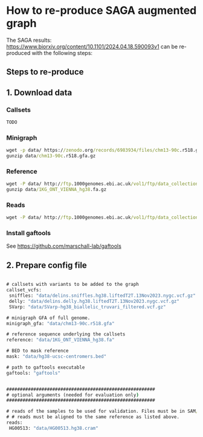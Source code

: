 # How to re-produce SAGA augmented graph

The SAGA results: https://www.biorxiv.org/content/10.1101/2024.04.18.590093v1 can be re-produced with the following steps:

## Steps to re-produce

## 1. Download data

### Callsets

``` bat
TODO
```
### Minigraph
``` bat
wget -p data/ https://zenodo.org/records/6983934/files/chm13-90c.r518.gfa.gz?download=1
gunzip data/chm13-90c.r518.gfa.gz
```
### Reference

``` bat
wget -P data/ http://ftp.1000genomes.ebi.ac.uk/vol1/ftp/data_collections/1KG_ONT_VIENNA/reference/1KG_ONT_VIENNA_hg38.fa.gz
gunzip data/1KG_ONT_VIENNA_hg38.fa.gz
```
### Reads
``` bat
wget -P data/ http://ftp.1000genomes.ebi.ac.uk/vol1/ftp/data_collections/1KG_ONT_VIENNA/hg38/HG00513.hg38.cram
```

### Install gaftools

See https://github.com/marschall-lab/gaftools

## 2. Prepare config file

``` bat

# callsets with variants to be added to the graph
callset_vcfs:
 sniffles: "data/delins.sniffles.hg38.liftedT2T.13Nov2023.nygc.vcf.gz"
 delly: "data/delins.delly.hg38.liftedT2T.13Nov2023.nygc.vcf.gz"
 SVarp: "data/SVarp-hg38_biallelic_truvari_filtered.vcf.gz"

# minigraph GFA of full genome.
minigraph_gfa: "data/chm13-90c.r518.gfa"

# reference sequence underlying the callsets
reference: "data/1KG_ONT_VIENNA_hg38.fa"

# BED to mask reference
mask: "data/hg38-ucsc-centromers.bed"

# path to gaftools executable
gaftools: "gaftools"


#######################################################
# optional arguments (needed for evaluation only)
####################################################### 

# reads of the samples to be used for validation. Files must be in SAM/BAM/CRAM format.
# # reads must be aligned to the same reference as listed above.
reads:
 HG00513: "data/HG00513.hg38.cram"

```


